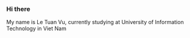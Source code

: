 ### Hi there 

My name is Le Tuan Vu, currently studying at University of Information Technology in Viet Nam
